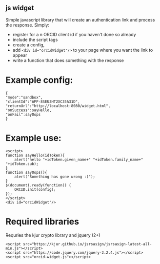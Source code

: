 js widget
---------

Simple javascript library that will create an authentication link and process the response.  Simply:

- register for a n ORCID client id if you haven't done so already
- include the script tags
- create a config, 
- add ``<div id="orcidWidget"/>`` to your page where you want the link to appear
- write a function that does something with the response

Example config:
===============
	{
	"mode":"sandbox",
	"clientId":"APP-8SEU3HT2XC35A31D",
	"returnUrl":"http://localhost:8080/widget.html",
	"onSuccess":sayHello,
	"onFail":sayOops
	}
  
Example use:
============
	<script>
	function sayHello(idToken){
		alert("hello "+idToken.given_name+" "+idToken.family_name+" "+idToken.sub);
	}
	function sayOops(){
		alert("Something has gone wrong :(");
	}
	$(document).ready(function() {
		ORCID.init(config);
	});
	</script>
	<div id="orcidWidget"/>
  
Required libraries
==================
Requries the kjur crypto library and jquery (2+)

	<script src="https://kjur.github.io/jsrsasign/jsrsasign-latest-all-min.js"></script>
	<script src="https://code.jquery.com/jquery-2.2.4.js"></script>
	<script src="orcid-widget.js"></script>
